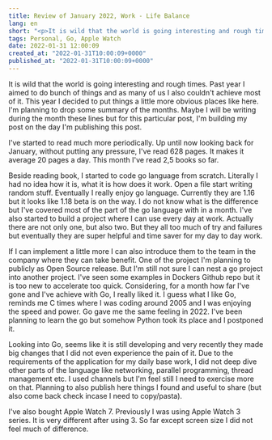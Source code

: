 ```yaml
---
title: Review of January 2022, Work - Life Balance
lang: en
short: "<p>It is wild that the world is going interesting and rough times. Past year I aimed to do bunch of things and as many of us I also couldn't achieve most of it. This year I decided to put things a little more obvious places like here. I'm planning to drop some summer of the months. Maybe I will be writing during the month these lines but for this particular post, I'm building my post on the day I'm publishing this post. </p>"
tags: Personal, Go, Apple Watch
date: 2022-01-31 12:00:09
created_at: "2022-01-31T10:00:09+0000"
published_at: "2022-01-31T10:00:09+0000"
---
```


It is wild that the world is going interesting and rough times. Past year I aimed to do bunch of things and as many of us I also couldn't achieve most of it. This year I decided to put things a little more obvious places like here. I'm planning to drop some summary of the months. Maybe I will be writing during the month these lines but for this particular post, I'm building my post on the day I'm publishing this post. 

I've started to read much more periodically. Up until now looking back for January, without putting any pressure, I've read 628 pages. It makes it average 20 pages a day. This month I've read 2,5 books so far. 

Beside reading book, I started to code go language from scratch. Literally I had no idea how it is, what it is how does it work. Open a file start writing random stuff. Eventually I really enjoy go language. Currently they are 1.16 but it looks like 1.18 beta is on the way. I do not know what is the difference but I've covered most of the part of the go language with in a month. I've also started to build a project where I can use every day at work. Actually there are not only one, but also two. But they all too much of try and failures but eventually they are super helpful and time saver for my day to day work. 

If I can implement a little more I can also introduce them to the team in the company where they can take benefit. One of the project I'm planning to publicly as Open Source release. But I'm still not sure I can nest a go project into another project. I've seen some examples in Dockers Github repo but it is too new to accelerate too quick. Considering, for a month how far I've gone and I've achieve with Go, I really liked it. 
I guess what I like Go, reminds me C times where I was coding around 2005 and I was enjoying the speed and power. Go gave me the same feeling in 2022. I've been planning to learn the go but somehow Python took its place and I postponed it. 

Looking into Go, seems like it is still developing and very recently they made big changes that I did not even experience the pain of it. Due to the requirements of the application for my daily base work, I did not deep dive other parts of the language like networking, parallel programming, thread management etc. I used channels but I'm feel still I need to exercise more on that. Planning to also publish here things I found and useful to share (but also come back check incase I need to copy/pasta). 

I've also bought Apple Watch 7. Previously I was using Apple Watch 3 series. It is very different after using 3. So far except screen size I did not feel much of difference. 

